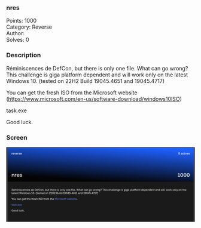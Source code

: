 ### nres

Points: 1000 \
Category: Reverse \
Author: \
Solves: 0

### Description

Réminiscences de DefCon, but there is only one file. What can go wrong? This challenge is giga platform dependent and will work only on the latest Windows 10. (tested on 22H2 Build 19045.4651 and 19045.4717)

You can get the fresh ISO from the Microsoft website (https://www.microsoft.com/en-us/software-download/windows10ISO)

task.exe

Good luck.

### Screen

![](img/task.png)